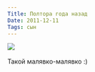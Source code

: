```yaml
---
Title: Полтора года назад
Date: 2011-12-11
Tags: сын
---
```


<div class="text"><img src="http://dl.dropbox.com/u/140528/site/tima.jpg" /><br /><br />
Такой малявко-малявко :)</div>